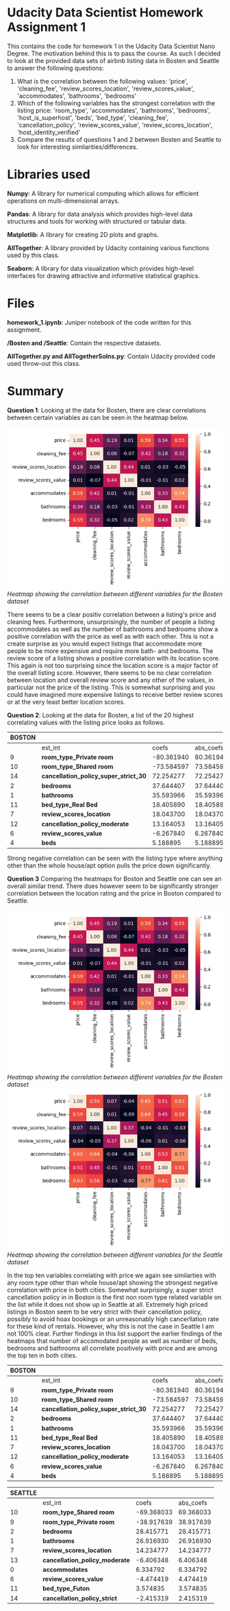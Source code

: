 
# Udacity Data Scientist Homework Assignment 1
This contains the code for homework 1 in the Udacity Data Scientist Nano Degree. The motivation behind this is to pass the course. As such I decided to look at the provided data sets of airbnb listing data in Bosten and Seattle to answer the following questions:
1. What is the correlation between the following values: 'price', 'cleaning_fee', 'review_scores_location', 'review_scores_value', 'accommodates', 'bathrooms', 'bedrooms'
2. Which of the following variables has the strongest correlation with the listing price: 'room_type', 'accommodates', 'bathrooms', 'bedrooms', 'host_is_superhost',  'beds', 'bed_type', 'cleaning_fee', 'cancellation_policy', 'review_scores_value', 'review_scores_location', 'host_identity_verified'
3. Compare the results of questions 1 and 2 between Bosten and Seattle to look for interesting similarities/differences.

# Libraries used
**Numpy**: A library for numerical computing which allows for efficient operations on multi-dimensional arrays.

**Pandas**: A library for data analysis which provides high-level data structures and tools for working with structured or tabular data.

**Matplotlib**: A library for creating 2D plots and graphs.

**AllTogether**: A library provided by Udacity containing various functions used by this class.

**Seaborn**: A library for data visualization which provides high-level interfaces for drawing attractive and informative statistical graphics.

# Files
**homework_1.ipynb**: Juniper notebook of the code written for this assignment.

**/Bosten and /Seattle**: Contain the respective datasets.

**AllTogether.py and AllTogetherSolns.py**: Contain Udacity provided code used throw-out this class.

# Summary
**Question 1**: Looking at the data for Bosten, there are clear correlations between certain variables as can be seen in the heatmap below. 

![Heatmap showing the correlation between different variables for the Bosten dataset](./images/Figure_1.png)
*Heatmap showing the correlation between different variables for the Bosten dataset*

There seems to be a clear positiv correlation between a listing's price and cleaning fees. Furthermore, unsurprisingly, the number of people a listing accommodates as well as the number of bathrooms and bedrooms show a positive correlation with the price as well as with each other. This is not a create surprise as you would expect listings that accommodate more people to be more expensive and require more bath- and bedrooms. 
The review score of a listing shows a positive correlation with its location score. This again is not too surprising since the location score is a major factor of the overall listing score. However, there seems to be no clear correlation between location and overall review score and any other of the values, in particular not the price of the listing. This is somewhat surprising and you could have imagined more expensive listings to receive better review scores or at the very least better location scores.

**Question 2**: Looking at the data for Bosten, a list of the 20 highest correlating values with the listing price looks as follows. 

| BOSTON |                                         |            |           |
|--------|-----------------------------------------|------------|-----------|
|        | est_int                                 | coefs      | abs_coefs |
| 9      | **room_type_Private room**              | -80.361940 | 80.361940 |
| 10     | **room_type_Shared room**               | -73.584597 | 73.584597 |
| 14     | **cancellation_policy_super_strict_30** | 72.254277  | 72.254277 |
| 2      | **bedrooms**                            | 37.644407  | 37.644407 |
| 1      | **bathrooms**                           | 35.593966  | 35.593966 |
| 11     | **bed_type_Real Bed**                   | 18.405890  | 18.405890 |
| 7      | **review_scores_location**              | 18.043700  | 18.043700 |
| 12     | **cancellation_policy_moderate**        | 13.164053  | 13.164053 |
| 6      | **review_scores_value**                 | -6.267840  | 6.267840  |
| 4      | **beds**                                | 5.188895   | 5.188895  |

Strong negative correlation can be seen with the listing type where anything other than the whole house/apt option pulls the price down significantly. 

**Question 3** Comparing the heatmaps for Boston and Seattle one can see an overall similar trend. There does however seem to be significantly stronger correlation between the location rating and the price in Boston compared to Seattle.

![Heatmap showing the correlation between different variables for the Bosten dataset](./images/Figure_1.png)
*Heatmap showing the correlation between different variables for the Bosten dataset*
![Heatmap showing the correlation between different variables for the Seattle dataset](./images/Figure_2.png)
*Heatmap showing the correlation between different variables for the Seattle dataset*


In the top ten variables correlating with price we again see similarties with any room type other than whole house/apt showing the strongest negative correlation with price in both cities. Somewhat surprisingly, a super strict cancellation policy in in Boston is the first non room type related variable on the list while it does not show up in Seattle at all. Extremely high priced listings in Boston seem to be very strict with their cancellation policy, possibly to avoid hoax bookings or an unreasonably high cancerllation rate for these kind of rentals. However, why this is not the case in Seattle I am not 100% clear. Further findings in this list support the earlier findings of the heatmaps that number of accomodated people as well as number of beds, bedrooms and bathrooms all correlate positively with price and are among the top ten in both cities.


| BOSTON  |                                         |            |           |
|---------|-----------------------------------------|------------|-----------|
|         | est_int                                 | coefs      | abs_coefs |
| 9       | **room_type_Private room**              | -80.361940 | 80.361940 |
| 10      | **room_type_Shared room**               | -73.584597 | 73.584597 |
| 14      | **cancellation_policy_super_strict_30** | 72.254277  | 72.254277 |
| 2       | **bedrooms**                            | 37.644407  | 37.644407 |
| 1       | **bathrooms**                           | 35.593966  | 35.593966 |
| 11      | **bed_type_Real Bed**                   | 18.405890  | 18.405890 |
| 7       | **review_scores_location**              | 18.043700  | 18.043700 |
| 12      | **cancellation_policy_moderate**        | 13.164053  | 13.164053 |
| 6       | **review_scores_value**                 | -6.267840  | 6.267840  |
| 4       | **beds**                                | 5.188895   | 5.188895  |

| SEATTLE |                                         |            |           |
|---------|-----------------------------------------|------------|-----------|
|         | est_int                                 | coefs      | abs_coefs |
| 10      | **room_type_Shared room**               | -69.368033 | 69.368033 |
| 9       | **room_type_Private room**              | -38.917639 | 38.917639 |
| 2       | **bedrooms**                            | 28.415771  | 28.415771 |
| 1       | **bathrooms**                           | 26.916930  | 26.916930 |
| 7       | **review_scores_location**              | 14.234777  | 14.234777 |
| 13      | **cancellation_policy_moderate**        | -6.406348  | 6.406348  |
| 0       | **accommodates**                        | 6.334792   | 6.334792  |
| 6       | **review_scores_value**                 | -4.474419  | 4.474419  |
| 11      | **bed_type_Futon**                      | 3.574835   | 3.574835  |
| 14      | **cancellation_policy_strict**          | -2.415319  | 2.415319  |

